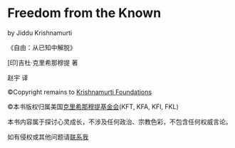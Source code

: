 # Freedom from the Known

by Jiddu Krishnamurti

《自由：从已知中解脱》

[印]吉杜·克里希那穆提 著

赵宇 译

&copy;Copyright remains to [Krishnamurti Foundations](http://www.jkrishnamurti.org/index.php)

&copy;本书版权归属美国[克里希那穆提基金会](http://www.jkrishnamurti.org/ch/worldwide-information/foundations.php)(KFT, KFA, KFI, FKL)

本书内容属于探讨心灵成长，不涉及任何政治、宗教色彩，不包含任何权威言论。

如有侵权或其他问题请[联系我](https://github.com/cmal/freedom-from-the-known-in-chinese/issues/new)
